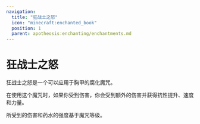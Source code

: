 ```yaml
---
navigation:
  title: "狂战士之怒"
  icon: "minecraft:enchanted_book"
  position: 1
  parent: apotheosis:enchanting/enchantments.md
---
```


# 狂战士之怒

<Color id="dark_red">狂战士之怒</Color>是一个可以应用于胸甲的腐化魔咒。

在使用这个魔咒时，如果你受到伤害，你会受到额外的伤害并获得抗性提升、速度和力量。

所受到的伤害和药水的强度基于魔咒等级。

